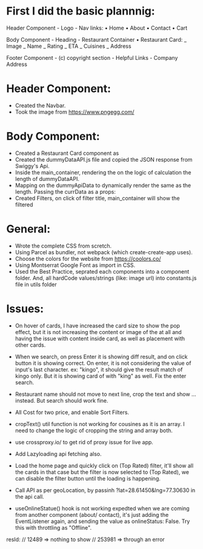 # First I did the basic plannnig:

Header Component - Logo - Nav links:
• Home
• About
• Contact
• Cart

Body Component - Heading - Restaurant Container
• Restaurant Card:
_ Image
_ Name
_ Rating
_ ETA
_ Cuisines
_ Address

Footer Component - (c) copyright section - Helpful Links - Company Address

# Header Component:

- Created the Navbar.
- Took the image from https://www.pngegg.com/

# Body Component:

- Created a Restaurant Card component as <RestCard />
- Created the dummyDataAPI.js file and copied the JSON response from Swiggy's Api.
- Inside the main_container, rendering the <RestCard /> on the logic of calculation the length of dummyDataAPI.
- Mapping on the dummyApiData to dynamically render the <Res Card /> same as the length. Passing the currData as a props: <RestCard key={currData.info.id} data={currData} />
- Created Filters, on click of filter title, main_container will show the filtered <ResCard />

# General:

- Wrote the complete CSS from scretch.
- Using Parcel as bundler, not webpack (which create-create-app uses).
- Choose the colors for the website from https://coolors.co/
- Using Montserrat Google Font as import in CSS.
- Used the Best Practice, seprated each components into a component folder. And, all hardCode values/strings (like: image url) into constants.js file in utils folder

# Issues:

- On hover of cards, I have increased the card size to show the pop effect, but it is not increasing the content or image of the at all and having the issue with content inside card, as well as placement with other cards.

- When we search, on press Enter it is showing diff result, and on click button it is showing correct. On enter, it is not considering the value of input's last character. ex: "kingo", it should give the result match of kingo only. But it is showing card of with "king" as well. Fix the enter search.

- Restaurant name should not move to next line, crop the text and show ... instead. But search should work fine.

- All Cost for two price, and enable Sort Filters.

- cropText() util function is not working for cousines as it is an array. I need to change the logic of cropping the string and array both.

- use crossproxy.io/ to get rid of proxy issue for live app.

- Add Lazyloading api fetching also.

- Load the home page and quickly click on (Top Rated) filter, it'll show all the cards in that case but the filter is now selected to (Top Rated), we can disable the filter button until the loading is happening.

- Call API as per geoLocation, by passinh ?lat=28.61450&lng=77.30630 in the api call.

- useOnlineStatue() hook is not working expedted when we are coming from another component (about/ contact), it's just adding the EventListener again, and sending the value as onlineStatus: False. Try this with throttling as "Offline".

resId:
// 12489 => nothing to show
// 253981 => through an error
